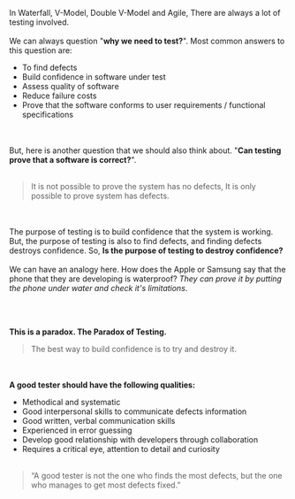 In Waterfall, V-Model, Double V-Model and Agile, There are always a lot of testing involved.
<br><br>
We can always question "**why we need to test?**". Most common answers to this question are:
* To find defects
* Build confidence in software under test
* Assess quality of software
* Reduce failure costs
* Prove that the software conforms to user requirements / functional specifications

<br><br>
But, here is another question that we should also think about. "**Can testing prove that a software is correct?**".
<br><br>
> It is not possible to prove the system has no defects, It is only possible to prove system has defects.
>

<br><br>
The purpose of testing is to build confidence that the system is working. But, the purpose of testing is also to find defects, and finding defects destroys confidence. So, **Is the purpose of testing to destroy confidence?**
<br><br>
We can have an analogy here. How does the Apple or Samsung say that the phone that they are developing is waterproof? 
*They can prove it by putting the phone under water and check it's limitations*. 

<br><br>

**This is a paradox. The Paradox of Testing.**

> The best way to build confidence is to try and destroy it.
>

<br><br>
**A good tester should have the following qualities:**

* Methodical and systematic
* Good interpersonal skills to communicate defects information
* Good written, verbal communication skills 
* Experienced in error guessing
* Develop good relationship with developers through collaboration
* Requires a critical eye, attention to detail and curiosity
<br><br>

> “A good tester is not the one who finds the most defects, but the one who manages to get most defects fixed.”
>